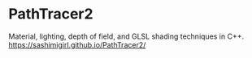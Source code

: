 # PathTracer2
Material, lighting, depth of field, and GLSL shading techniques in C++. 
https://sashimigirl.github.io/PathTracer2/
